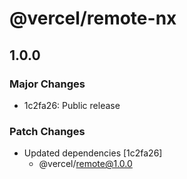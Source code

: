 # @vercel/remote-nx

## 1.0.0

### Major Changes

- 1c2fa26: Public release

### Patch Changes

- Updated dependencies [1c2fa26]
  - @vercel/remote@1.0.0
